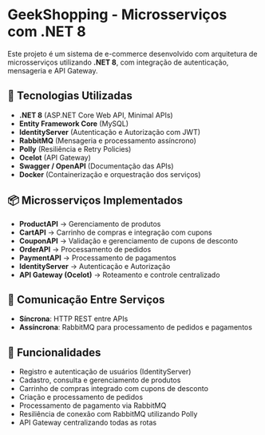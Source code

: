 # GeekShopping - Microsserviços com .NET 8

Este projeto é um sistema de e-commerce desenvolvido com arquitetura de microsserviços utilizando **.NET 8**, com integração de autenticação, mensageria e API Gateway.

## 🚀 Tecnologias Utilizadas

- **.NET 8** (ASP.NET Core Web API, Minimal APIs)
- **Entity Framework Core** (MySQL)
- **IdentityServer** (Autenticação e Autorização com JWT)
- **RabbitMQ** (Mensageria e processamento assíncrono)
- **Polly** (Resiliência e Retry Policies)
- **Ocelot** (API Gateway)
- **Swagger / OpenAPI** (Documentação das APIs)
- **Docker** (Containerização e orquestração dos serviços)

## 📦 Microsserviços Implementados

- **ProductAPI** → Gerenciamento de produtos
- **CartAPI** → Carrinho de compras e integração com cupons
- **CouponAPI** → Validação e gerenciamento de cupons de desconto
- **OrderAPI** → Processamento de pedidos
- **PaymentAPI** → Processamento de pagamentos
- **IdentityServer** → Autenticação e Autorização
- **API Gateway (Ocelot)** → Roteamento e controle centralizado

## 🔗 Comunicação Entre Serviços

- **Síncrona**: HTTP REST entre APIs
- **Assíncrona**: RabbitMQ para processamento de pedidos e pagamentos

## 📖 Funcionalidades

- Registro e autenticação de usuários (IdentityServer)
- Cadastro, consulta e gerenciamento de produtos
- Carrinho de compras integrado com cupons de desconto
- Criação e processamento de pedidos
- Processamento de pagamento via RabbitMQ
- Resiliência de conexão com RabbitMQ utilizando Polly
- API Gateway centralizando todas as rotas

